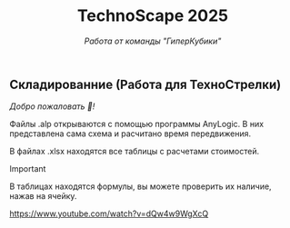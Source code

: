 <header>

<!--
  <<< Author notes: Course header >>>
  Include a 1280×640 image, course title in sentence case, and a concise description in emphasis.
  In your repository settings: enable template repository, add your 1280×640 social image, auto delete head branches.
  Add your open source license, GitHub uses MIT license.
-->

# TechnoScape 2025

_Работа от команды "ГиперКубики"_

</header>

## Складированние (Работа для ТехноСтрелки)

_Добро пожаловать :tada:!_

Файлы .alp открываются с помощью программы AnyLogic. В них представлена сама схема и расчитано время передвижения.

В файлах .xlsx находятся все таблицы с расчетами стоимостей.

> [!IMPORTANT]
> В таблицах находятся формулы, вы можете проверить их наличие, нажав на ячейку.


 https://www.youtube.com/watch?v=dQw4w9WgXcQ

<footer>


</footer>
